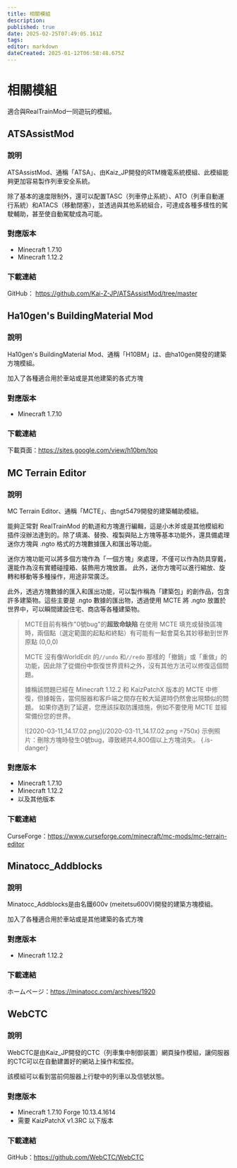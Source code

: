 ```yaml
---
title: 相關模組
description: 
published: true
date: 2025-02-25T07:49:05.161Z
tags: 
editor: markdown
dateCreated: 2025-01-12T06:58:48.675Z
---
```


# 相關模組

適合與RealTrainMod一同遊玩的模組。

## ATSAssistMod

### 說明
ATSAssistMod、通稱「ATSA」、由Kaiz_JP開發的RTM機電系統模組、此模組能夠更加容易製作列車安全系統。

除了基本的速度限制外，還可以配置TASC（列車停止系統）、ATO（列車自動運行系統）和ATACS（移動閉塞），並透過與其他系統組合，可達成各種多樣性的駕駛輔助，甚至使自動駕駛成為可能。

### 對應版本
* Minecraft 1.7.10
* Minecraft 1.12.2

### 下載連結
GitHub： <a href="https://github.com/Kai-Z-JP/ATSAssistMod/tree/master" target="_blank">https://github.com/Kai-Z-JP/ATSAssistMod/tree/master</a>

## Ha10gen's BuildingMaterial Mod

### 說明
Ha10gen's BuildingMaterial Mod、通稱「H10BM」は、由ha10gen開發的建築方塊模組。

加入了各種適合用於車站或是其他建築的各式方塊

### 對應版本
* Minecraft 1.7.10

### 下載連結
下載頁面：<a href="https://sites.google.com/view/h10bm/top" target="_blank">https://sites.google.com/view/h10bm/top</a>

## MC Terrain Editor

### 說明
MC Terrain Editor、通稱「MCTE」、由ngt5479開發的建築輔助模組。

能夠正常對 RealTrainMod 的軌道和方塊進行編輯，這是小木斧或是其他模組和插件沒辦法達到的。除了填滿、替換、複製與貼上方塊等基本功能外，還具備處理迷你方塊與 .ngto 格式的方塊數據匯入和匯出等功能。

迷你方塊功能可以將多個方塊作為「一個方塊」來處理，不僅可以作為防具穿戴，還能作為沒有實體碰撞箱、裝飾用方塊放置。
此外，迷你方塊可以進行縮放、旋轉和移動等多種操作，用途非常廣泛。

此外，透過方塊數據的匯入和匯出功能，可以製作稱為「建築包」的創作品，包含許多建築物。這些主要是 .ngto 數據的匯出物，透過使用 MCTE 將 .ngto 放置於世界中，可以瞬間建設住宅、商店等各種建築物。

> MCTE目前有稱作"0號bug"的**超致命缺陷**
> 在使用 MCTE 填充或替換區塊時，兩個點（選定範圍的起點和終點）有可能有一點會莫名其妙移動到世界原點 (0,0,0)
>
> MCTE 沒有像WorldEdit 的`//undo` 和`//redo` 那樣的「撤銷」或「重做」的功能，因此除了從備份中恢復世界資料之外，沒有其他方法可以修復這個問題。
>
> 據稱該問題已經在 Minecraft 1.12.2 和 KaizPatchX 版本的 MCTE 中修復，但據報告，當伺服器和客戶端之間存在較大延遲時仍然會出現類似的問題。
如果你遇到了延遲，您應該採取防護措施，例如不要使用 MCTE 並經常備份您的世界。
> 
> ![2020-03-11_14.17.02.png](/2020-03-11_14.17.02.png =750x)
> 示例照片：刪除方塊時發生0號bug，導致總共4,800個以上方塊消失。
{.is-danger}

### 對應版本
* Minecraft 1.7.10
* Minecraft 1.12.2
* 以及其他版本

### 下載連結
CurseForge：<a href="https://www.curseforge.com/minecraft/mc-mods/mc-terrain-editor" target="_blank">https://www.curseforge.com/minecraft/mc-mods/mc-terrain-editor</a>

## Minatocc_Addblocks

### 說明
Minatocc_Addblocks是由名鐵600v (meitetsu600V)開發的建築方塊模組。

加入了各種適合用於車站或是其他建築的各式方塊

### 對應版本
* Minecraft 1.12.2

### 下載連結
ホームページ：<a href="https://minatocc.com/archives/1920" target="_blank">https://minatocc.com/archives/1920</a>

## WebCTC

### 說明
WebCTC是由Kaiz_JP開發的CTC（列車集中制御装置）網頁操作模組，讓伺服器的CTC可以在自動建置好的網站上操作和監控。

該模組可以看到當前伺服器上行駛中的列車以及信號狀態。

### 對應版本
* Minecraft 1.7.10 Forge 10.13.4.1614
* 需要 KaizPatchX v1.3RC 以下版本

### 下載連結
GitHub：<a href="https://github.com/WebCTC/WebCTC" target="_blank">https://github.com/WebCTC/WebCTC</a>